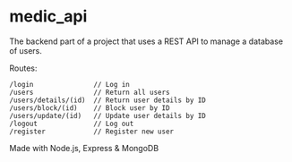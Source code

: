 # medic_api

The backend part of a project that uses a REST API to manage a database of users.

Routes:
```
/login               // Log in
/users               // Return all users
/users/details/(id)  // Return user details by ID
/users/block/(id)    // Block user by ID
/users/update/(id)   // Update user details by ID
/logout              // Log out
/register            // Register new user
```

Made with Node.js, Express & MongoDB
